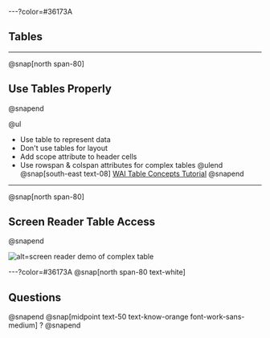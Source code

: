 ---?color=#36173A
## Tables
---
@snap[north span-80]
## Use Tables Properly
@snapend


@ul
- Use table to represent data
- Don't use tables for layout
- Add scope attribute to header cells
- Use rowspan & colspan attributes for complex tables
@ulend
@snap[south-east text-08]
[WAI Table Concepts Tutorial](https://www.w3.org/WAI/tutorials/tables/)
@snapend
---
@snap[north span-80]
## Screen Reader Table Access
@snapend

![alt=screen reader demo of complex table](https://player.vimeo.com/video/413277476)

---?color=#36173A
@snap[north span-80 text-white]
## Questions
@snapend
@snap[midpoint text-50 text-know-orange font-work-sans-medium]
?
@snapend